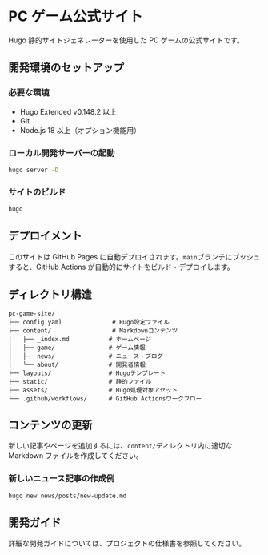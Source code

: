 # PC ゲーム公式サイト

Hugo 静的サイトジェネレーターを使用した PC ゲームの公式サイトです。

## 開発環境のセットアップ

### 必要な環境

-   Hugo Extended v0.148.2 以上
-   Git
-   Node.js 18 以上（オプション機能用）

### ローカル開発サーバーの起動

```bash
hugo server -D
```

### サイトのビルド

```bash
hugo
```

## デプロイメント

このサイトは GitHub Pages に自動デプロイされます。`main`ブランチにプッシュすると、GitHub Actions が自動的にサイトをビルド・デプロイします。

## ディレクトリ構造

```
pc-game-site/
├── config.yaml              # Hugo設定ファイル
├── content/                 # Markdownコンテンツ
│   ├── _index.md           # ホームページ
│   ├── game/               # ゲーム情報
│   ├── news/               # ニュース・ブログ
│   └── about/              # 開発者情報
├── layouts/                # Hugoテンプレート
├── static/                 # 静的ファイル
├── assets/                 # Hugo処理対象アセット
└── .github/workflows/      # GitHub Actionsワークフロー
```

## コンテンツの更新

新しい記事やページを追加するには、`content/`ディレクトリ内に適切な Markdown ファイルを作成してください。

### 新しいニュース記事の作成例

```bash
hugo new news/posts/new-update.md
```

## 開発ガイド

詳細な開発ガイドについては、プロジェクトの仕様書を参照してください。

